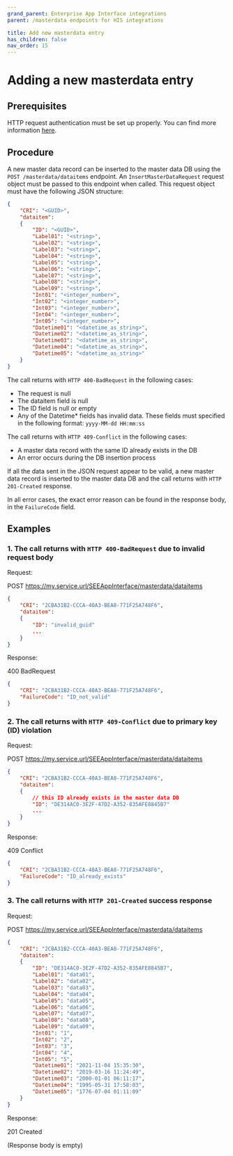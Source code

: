 ```yaml
---
grand_parent: Enterprise App Interface integrations
parent: /masterdata endpoints for HIS integrations

title: Add new masterdata entry
has_children: false
nav_order: 15
---
```


# Adding a new masterdata entry

## Prerequisites

HTTP request authentication must be set up properly.
You can find more information [here](./10_MasterDataAuthentication.md).

## Procedure

A new master data record can be inserted to the master data DB using the `POST /masterdata/dataitems` endpoint. An `InsertMasterDataRequest` request object must be passed to this endpoint when called. This request object must have the following JSON structure:

``` json	
{
    "CRI": "<GUID>",
    "dataitem": 
    {
        "ID": "<GUID>",
        "Label01": "<string>",
        "Label02": "<string>",
        "Label03": "<string>",
        "Label04": "<string>",
        "Label05": "<string>",
        "Label06": "<string>",
        "Label07": "<string>",
        "Label08": "<string>",
        "Label09": "<string>",
        "Int01": "<integer_number>",
        "Int02": "<integer_number>",
        "Int03": "<integer_number>",
        "Int04": "<integer_number>",
        "Int05": "<integer_number>",
        "Datetime01": "<datetime_as_string>",
        "Datetime02": "<datetime_as_string>",
        "Datetime03": "<datetime_as_string>",
        "Datetime04": "<datetime_as_string>",
        "Datetime05": "<datetime_as_string>"
    }
}
```

The call returns with `HTTP 400-BadRequest` in the following cases:

- The request is null
- The dataitem field is null
- The ID field is null or empty
- Any of the Datetime* fields has invalid data. These fields must specified in the following format: `yyyy-MM-dd HH:mm:ss`

The call returns with `HTTP 409-Conflict` in the following cases:

- A master data record with the same ID already exists in the DB
- An error occurs during the DB insertion process

If all the data sent in the JSON request appear to be valid, a new master data record is inserted to the master data DB and the call returns with `HTTP 201-Created` response.

In all error cases, the exact error reason can be found in the response body, in the `FailureCode` field.

## Examples

### 1. The call returns with `HTTP 400-BadRequest` due to invalid request body

Request:

POST https://my.service.url/SEEAppInterface/masterdata/dataitems
``` json
{
    "CRI": "2CBA31B2-CCCA-40A3-BEA8-771F25A748F6",
    "dataitem": 
    {
        "ID": "invalid_guid"
        ...
    }
}
```

Response:

400 BadRequest
``` json
{
    "CRI": "2CBA31B2-CCCA-40A3-BEA8-771F25A748F6",
    "FailureCode": "ID_not_valid"
}
```

### 2. The call returns with `HTTP 409-Conflict` due to primary key (ID) violation

Request:

POST https://my.service.url/SEEAppInterface/masterdata/dataitems
``` json
{
    "CRI": "2CBA31B2-CCCA-40A3-BEA8-771F25A748F6",
    "dataitem": 
    {
        // this ID already exists in the master data DB
        "ID": "DE314AC0-3E2F-47D2-A352-835AFE8845B7"
        ...
    }
}
```

Response:

409 Conflict
``` json
{
    "CRI": "2CBA31B2-CCCA-40A3-BEA8-771F25A748F6",
    "FailureCode": "ID_already_exists"
}
```

### 3. The call returns with `HTTP 201-Created` success response

Request:

POST https://my.service.url/SEEAppInterface/masterdata/dataitems
``` json	
{
    "CRI": "2CBA31B2-CCCA-40A3-BEA8-771F25A748F6",
    "dataitem": 
    {
        "ID": "DE314AC0-3E2F-47D2-A352-835AFE8845B7",
        "Label01": "data01",
        "Label02": "data02",
        "Label03": "data03",
        "Label04": "data04",
        "Label05": "data05",
        "Label06": "data06",
        "Label07": "data07",
        "Label08": "data08",
        "Label09": "data09",
        "Int01": "1",
        "Int02": "2",
        "Int03": "3",
        "Int04": "4",
        "Int05": "5",
        "Datetime01": "2021-11-04 15:35:30",
        "Datetime02": "2019-03-16 11:24:49",
        "Datetime03": "2000-01-01 06:11:17",
        "Datetime04": "1995-05-31 17:58:03",
        "Datetime05": "1776-07-04 01:11:09"
    }
}
```

Response:

201 Created

(Response body is empty)
